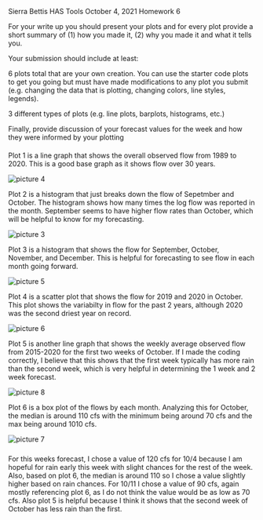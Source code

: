 Sierra Bettis
HAS Tools
October 4, 2021
Homework 6

For your write up you should present your plots and for 
every plot provide a short summary of (1) how you made it, 
(2) why you made it and what it tells you.

Your submission should include at least:

6 plots total that are your own creation. You can use the 
starter code plots to get you going but must have made 
modifications to any plot you submit (e.g. changing the 
data that is plotting, changing colors, line styles, legends).

3 different types of plots (e.g. line plots, barplots, 
histograms, etc.)

Finally, provide discussion of your forecast values for the 
week and how they were informed by your plotting

####
Plot 1 is a line graph that shows the overall observed flow from 1989 to 2020. This is a good base graph as it shows flow over 30 years. 

![picture 4](../../images/0fc869d87377c6e548bee90f218350335f271abb0e30defaec2e2e5dc54ae7b1.png)  


Plot 2 is a histogram that just breaks down the flow of Sepetmber and October. The histogram shows how many times the log flow was reported in the month. September seems to have higher flow rates than October, which will be helpful to know for my forecasting. 


![picture 3](../../images/0d54cf9195245e5b895fe0fd7ae53051d300097283fca4f5a5b4b565ca15176f.png)  


Plot 3 is a histogram that shows the flow for September, October, November, and December. This is helpful for forecasting to see flow in each month going forward. 

![picture 5](../../images/f034c0757f0c14bcbcd87054b62a7cdff42df2b801ae0ae98c7afd7eb491e3a3.png)  


Plot 4 is a scatter plot that shows the flow for 2019 and 2020 in October. This plot shows the variabilty in flow for the past 2 years, although 2020 was the second driest year on record. 

![picture 6](../../images/232d16757d20a867cef6aaba0ca7a6c421498a27cd7b8b94a4def8116b4529d4.png)  


Plot 5 is another line graph that shows the weekly average observed flow from 2015-2020 for the first two weeks of October. If I made the coding correctly, I believe that this shows that the first week typically has more rain than the second week, which is very helpful in determining the 1 week and 2 week forecast. 

![picture 8](../../images/e25434e47a18435a7b5785a249f5d415b0b2f57f1e3f567ab64b62d680034bef.png)  


Plot 6 is a box plot of the flows by each month. Analyzing this for October, the median is around 110 cfs with the minimum being around 70 cfs and the max being around 1010 cfs. 

![picture 7](../../images/3cdb1add21a810176c8f876367126ebd3fcf9133f78bb46bcf59d234eec25022.png)  


###
For this weeks forecast, I chose a value of 120 cfs for 10/4 because I am hopeful for rain early this week with slight chances for the rest of the week. Also, based on plot 6, the median is around 110 so I chose a value slightly higher based on rain chances. For 10/11 I chose a value of 90 cfs, again mostly referencing plot 6, as I do not think the value would be as low as 70 cfs. Also plot 5 is helpful because I think it shows that the second week of October has less rain than the first. 